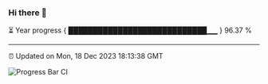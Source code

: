 ### Hi there 👋

⏳ Year progress { ████████████████████████████▁▁ } 96.37 %

---

⏰ Updated on Mon, 18 Dec 2023 18:13:38 GMT

![Progress Bar CI](https://github.com/liununu/liununu/workflows/Progress%20Bar%20CI/badge.svg)
